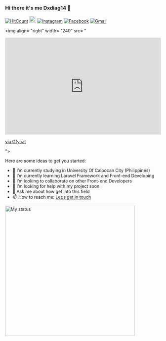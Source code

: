 ### Hi there it's me Dxdiag14 👋

[![HitCount](http://hits.dwyl.com/Dxdiag14/Dxdiag14.svg)](http://hits.dwyl.com/Dxdiag14/Dxdiag14)
[<img src="https://img.shields.io/github/followers/Dxdiag14?label=followers&style=social" height="22" title="Follow me" />](https://github.com/Dxdiag14) 
[![Instagram](https://img.shields.io/badge/-Instagram-c13584?style=flat&labelColor=c13584&logo=instagram&logoColor=white)](https://www.instagram.com/itshjmiranda/)
[![Facebook](https://img.shields.io/badge/-Facebook-4ba1f2?style=flat&labelColor=4ba1f2&logo=facebook&logoColor=white)](https://www.facebook.com/HJ.mrnd.14/)
[![Gmail](https://img.shields.io/badge/-Gmail-c14438?style=flat&logo=Gmail&logoColor=white)](mailto:hjmiranda02@gmail.com)


<img align= "right" width= "240" src= "<div style='position:relative; padding-bottom:calc(53.30% + 44px)'><iframe src='https://gfycat.com/ifr/AbandonedLameCygnet' frameborder='0' scrolling='no' width='100%' height='100%' style='position:absolute;top:0;left:0;' allowfullscreen></iframe></div><p> <a href="https://gfycat.com/abandonedlamecygnet">via Gfycat</a></p>">

Here are some ideas to get you started:

- 🔭 I’m currently studying in University Of Caloocan City (Philippines)
- 🌱 I’m currently learning Laravel Framework and Front-end Developing
- 👯 I’m looking to collaborate on other Front-end Developers
- 🤔 I’m looking for help with my project soon
- 💬 Ask me about how get into this field
- 📫 How to reach me: <a href="https://www.facebook.com/HJ.mrnd.14/"> Let;s get in touch </a>

<img title="My status" align="left" heigth="320" width="420" src="https://github-readme-stats.vercel.app/api?username=Dxdiag14&hide=issues&count_private=true&icon_color=871486&title_color=000000&bg_color=ffffff&show_icons=true)"
/>


